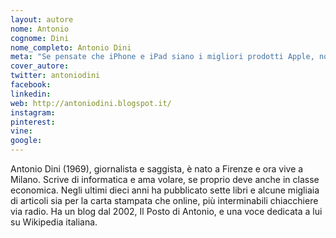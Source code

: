 ```yaml
---
layout: autore
nome: Antonio
cognome: Dini
nome_completo: Antonio Dini
meta: "Se pensate che iPhone e iPad siano i migliori prodotti Apple, non siete mai entrati in un Apple store."
cover_autore:
twitter: antoniodini
facebook:
linkedin:
web: http://antoniodini.blogspot.it/
instagram:
pinterest:
vine:
google:
---
```


Antonio Dini (1969), giornalista e saggista, è nato a Firenze e ora vive a Milano. Scrive di informatica e ama volare, se proprio deve anche in classe economica. Negli ultimi dieci anni ha pubblicato sette libri e alcune migliaia di articoli sia per la carta stampata che online, più interminabili chiacchiere via radio. Ha un blog dal 2002, Il Posto di Antonio, e una voce dedicata a lui su Wikipedia italiana.